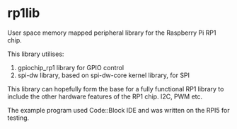 # rp1lib

User space memory mapped peripheral library for the Raspberry Pi RP1 chip.

This library utilises:

1. gpiochip_rp1 library for GPIO control
2. spi-dw library, based on spi-dw-core kernel library, for SPI

This library can hopefully form the base for a fully functional RP1 library to include the other hardware features of the RP1 chip. I2C, PWM etc.

The example program used Code::Block IDE and was written on the RPI5 for testing.

